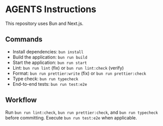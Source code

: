 # AGENTS Instructions

This repository uses Bun and Next.js.

## Commands

- Install dependencies: `bun install`
- Build the application: `bun run build`
- Start the application: `bun run start`
- Lint: `bun run lint` (fix) or `bun run lint:check` (verify)
- Format: `bun run prettier:write` (fix) or `bun run prettier:check`
- Type check: `bun run typecheck`
- End-to-end tests: `bun run test:e2e`

## Workflow

Run `bun run lint:check`, `bun run prettier:check`, and `bun run typecheck` before committing.
Execute `bun run test:e2e` when applicable.
